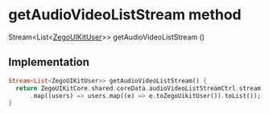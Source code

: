 


# getAudioVideoListStream method








Stream&lt;List&lt;[ZegoUIKitUser](../../zego_uikit_prebuilt_live_audio_room/ZegoUIKitUser-class.md)>> getAudioVideoListStream
()








## Implementation

```dart
Stream<List<ZegoUIKitUser>> getAudioVideoListStream() {
  return ZegoUIKitCore.shared.coreData.audioVideoListStreamCtrl.stream
      .map((users) => users.map((e) => e.toZegoUikitUser()).toList());
}
```







